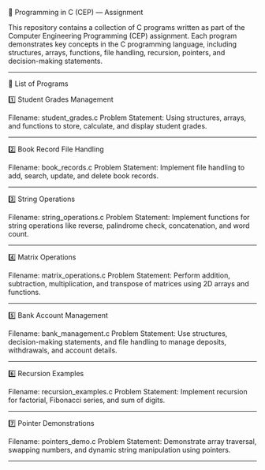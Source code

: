 📘 Programming in C (CEP) — Assignment

This repository contains a collection of C programs written as part of the Computer Engineering Programming (CEP) assignment.
Each program demonstrates key concepts in the C programming language, including structures, arrays, functions, file handling, recursion, pointers, and decision-making statements.


---

🧩 List of Programs

1️⃣ Student Grades Management

Filename: student_grades.c
Problem Statement:
Using structures, arrays, and functions to store, calculate, and display student grades.


---

2️⃣ Book Record File Handling

Filename: book_records.c
Problem Statement:
Implement file handling to add, search, update, and delete book records.


---

3️⃣ String Operations

Filename: string_operations.c
Problem Statement:
Implement functions for string operations like reverse, palindrome check, concatenation, and word count.


---

4️⃣ Matrix Operations

Filename: matrix_operations.c
Problem Statement:
Perform addition, subtraction, multiplication, and transpose of matrices using 2D arrays and functions.


---

5️⃣ Bank Account Management

Filename: bank_management.c
Problem Statement:
Use structures, decision-making statements, and file handling to manage deposits, withdrawals, and account details.


---

6️⃣ Recursion Examples

Filename: recursion_examples.c
Problem Statement:
Implement recursion for factorial, Fibonacci series, and sum of digits.


---

7️⃣ Pointer Demonstrations

Filename: pointers_demo.c
Problem Statement:
Demonstrate array traversal, swapping numbers, and dynamic string manipulation using pointers.


---
